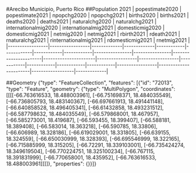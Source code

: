 #Arecibo Municipio, Puerto Rico
##Population 2021
| popestimate2020 | popestimate2021 | npopchg2020 | npopchg2021 | births2020 | births2021 | deaths2020 | deaths2021 | naturalchg2020 | naturalchg2021 | internationalmig2020 | internationalmig2021 | domesticmig2020 | domesticmig2021 | netmig2020 | netmig2021 | rbirth2021 | rdeath2021 | rnaturalchg2021 | rinternationalmig2021 | rdomesticmig2021 | rnetmig2021 |
|-----------------|-----------------|-------------|-------------|------------|------------|------------|------------|----------------|----------------|----------------------|----------------------|-----------------|-----------------|------------|------------|------------|------------|-----------------|-----------------------|------------------|-------------|

##Geometry
{"type": "FeatureCollection", "features": [{"id": "72013", "type": "Feature", "geometry": {"type": "MultiPolygon", "coordinates": [[[[-66.763616533, 18.488003961], [-66.751698371, 18.484035549], [-66.736805793, 18.483140367], [-66.697661913, 18.491441148], [-66.640858528, 18.496405341], [-66.61432858, 18.493231512], [-66.587798632, 18.484035549], [-66.579868001, 18.467957], [-66.585273001, 18.419687], [-66.593455, 18.399407], [-66.588181, 18.389408], [-66.583014, 18.363218], [-66.590785, 18.33806], [-66.606989, 18.328186], [-66.619029001, 18.331805], [-66.639155, 18.324559], [-66.650030999, 18.328393], [-66.695546999, 18.322165], [-66.715885999, 18.315205], [-66.72291, 18.339103001], [-66.735424274, 18.349619504], [-66.770224751, 18.325100234], [-66.767115, 18.391831999], [-66.770658001, 18.435952], [-66.763616533, 18.488003961]]]]}, "properties": {}}]}
